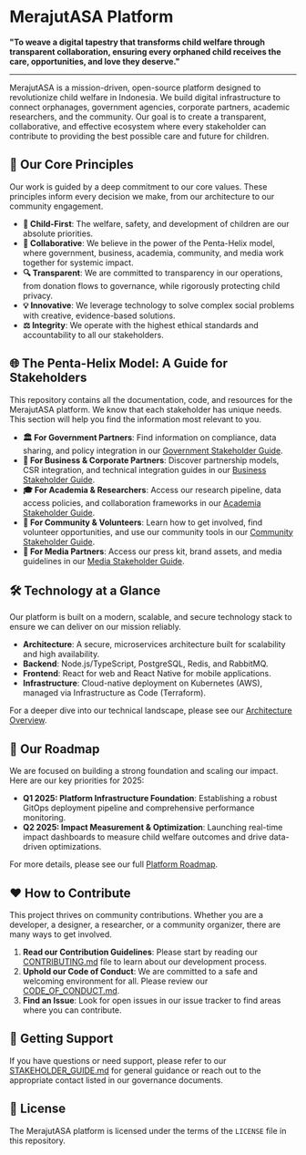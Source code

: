 # MerajutASA Platform

**"To weave a digital tapestry that transforms child welfare through transparent collaboration, ensuring every orphaned child receives the care, opportunities, and love they deserve."**

---

MerajutASA is a mission-driven, open-source platform designed to revolutionize child welfare in Indonesia. We build digital infrastructure to connect orphanages, government agencies, corporate partners, academic researchers, and the community. Our goal is to create a transparent, collaborative, and effective ecosystem where every stakeholder can contribute to providing the best possible care and future for children.

## 🤲 Our Core Principles

Our work is guided by a deep commitment to our core values. These principles inform every decision we make, from our architecture to our community engagement.

*   **👶 Child-First**: The welfare, safety, and development of children are our absolute priorities.
*   **🤝 Collaborative**: We believe in the power of the Penta-Helix model, where government, business, academia, community, and media work together for systemic impact.
*   **🔍 Transparent**: We are committed to transparency in our operations, from donation flows to governance, while rigorously protecting child privacy.
*   **💡 Innovative**: We leverage technology to solve complex social problems with creative, evidence-based solutions.
*   **⚖️ Integrity**: We operate with the highest ethical standards and accountability to all our stakeholders.

## 🌐 The Penta-Helix Model: A Guide for Stakeholders

This repository contains all the documentation, code, and resources for the MerajutASA platform. We know that each stakeholder has unique needs. This section will help you find the information most relevant to you.

*   **🏛️ For Government Partners**: Find information on compliance, data sharing, and policy integration in our [Government Stakeholder Guide](./docs/stakeholders/government/README.md).
*   **🏢 For Business & Corporate Partners**: Discover partnership models, CSR integration, and technical integration guides in our [Business Stakeholder Guide](./docs/stakeholders/business/README.md).
*   **🎓 For Academia & Researchers**: Access our research pipeline, data access policies, and collaboration frameworks in our [Academia Stakeholder Guide](./docs/stakeholders/academia/README.md).
*   **👥 For Community & Volunteers**: Learn how to get involved, find volunteer opportunities, and use our community tools in our [Community Stakeholder Guide](./docs/stakeholders/community/README.md).
*   **📰 For Media Partners**: Access our press kit, brand assets, and media guidelines in our [Media Stakeholder Guide](./docs/stakeholders/media/README.md).

## 🛠️ Technology at a Glance

Our platform is built on a modern, scalable, and secure technology stack to ensure we can deliver on our mission reliably.

*   **Architecture**: A secure, microservices architecture built for scalability and high availability.
*   **Backend**: Node.js/TypeScript, PostgreSQL, Redis, and RabbitMQ.
*   **Frontend**: React for web and React Native for mobile applications.
*   **Infrastructure**: Cloud-native deployment on Kubernetes (AWS), managed via Infrastructure as Code (Terraform).

For a deeper dive into our technical landscape, please see our [Architecture Overview](./ARCHITECTURE.md).

## 🚀 Our Roadmap

We are focused on building a strong foundation and scaling our impact. Here are our key priorities for 2025:

*   **Q1 2025: Platform Infrastructure Foundation**: Establishing a robust GitOps deployment pipeline and comprehensive performance monitoring.
*   **Q2 2025: Impact Measurement & Optimization**: Launching real-time impact dashboards to measure child welfare outcomes and drive data-driven optimizations.

For more details, please see our full [Platform Roadmap](./ROADMAP.md).

## ❤️ How to Contribute

This project thrives on community contributions. Whether you are a developer, a designer, a researcher, or a community organizer, there are many ways to get involved.

1.  **Read our Contribution Guidelines**: Please start by reading our [CONTRIBUTING.md](./CONTRIBUTING.md) file to learn about our development process.
2.  **Uphold our Code of Conduct**: We are committed to a safe and welcoming environment for all. Please review our [CODE_OF_CONDUCT.md](./CODE_OF_CONDUCT.md).
3.  **Find an Issue**: Look for open issues in our issue tracker to find areas where you can contribute.

## 💬 Getting Support

If you have questions or need support, please refer to our [STAKEHOLDER_GUIDE.md](./STAKEHOLDER_GUIDE.md) for general guidance or reach out to the appropriate contact listed in our governance documents.

## 📜 License

The MerajutASA platform is licensed under the terms of the `LICENSE` file in this repository.
